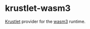 # krustlet-wasm3

[Krustlet](https://github.com/deislabs/krustlet) provider for the [wasm3](https://github.com/wasm3/wasm3) runtime.
